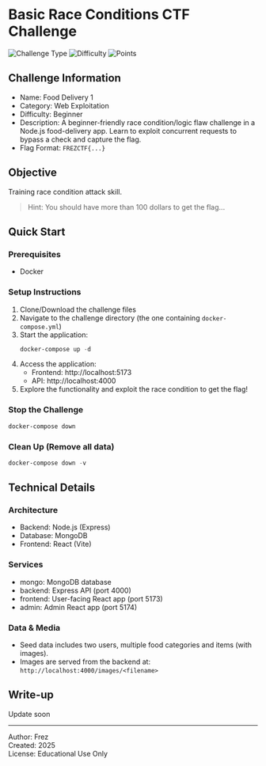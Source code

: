 # Basic Race Conditions CTF Challenge

![Challenge Type](https://img.shields.io/badge/Type-Web%20Exploitation-red)
![Difficulty](https://img.shields.io/badge/Difficulty-Beginner-green)
![Points](https://img.shields.io/badge/Points-100-blue)

## Challenge Information

- Name: Food Delivery 1
- Category: Web Exploitation
- Difficulty: Beginner
- Description: A beginner-friendly race condition/logic flaw challenge in a Node.js food-delivery app. Learn to exploit concurrent requests to bypass a check and capture the flag.
- Flag Format: `FREZCTF{...}`

## Objective

Training race condition attack skill.

> Hint: You should have more than 100 dollars to get the flag...


## Quick Start

### Prerequisites
- Docker

### Setup Instructions

1. Clone/Download the challenge files
2. Navigate to the challenge directory (the one containing `docker-compose.yml`)
3. Start the application:
   ```powershell
   docker-compose up -d
   ```
4. Access the application:
   - Frontend: http://localhost:5173
   - API: http://localhost:4000
5. Explore the functionality and exploit the race condition to get the flag!

### Stop the Challenge
```powershell
docker-compose down
```

### Clean Up (Remove all data)
```powershell
docker-compose down -v
```

## Technical Details

### Architecture
- Backend: Node.js (Express)
- Database: MongoDB
- Frontend: React (Vite)

### Services
- mongo: MongoDB database
- backend: Express API (port 4000)
- frontend: User-facing React app (port 5173)
- admin: Admin React app (port 5174)

### Data & Media
- Seed data includes two users, multiple food categories and items (with images).
- Images are served from the backend at: `http://localhost:4000/images/<filename>`

## Write-up
Update soon

---

Author: Frez  
Created: 2025  
License: Educational Use Only